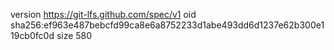 version https://git-lfs.github.com/spec/v1
oid sha256:ef963e487bebcfd99ca8e6a8752233d1abe493dd6d1237e62b300e119cb0fc0d
size 580
